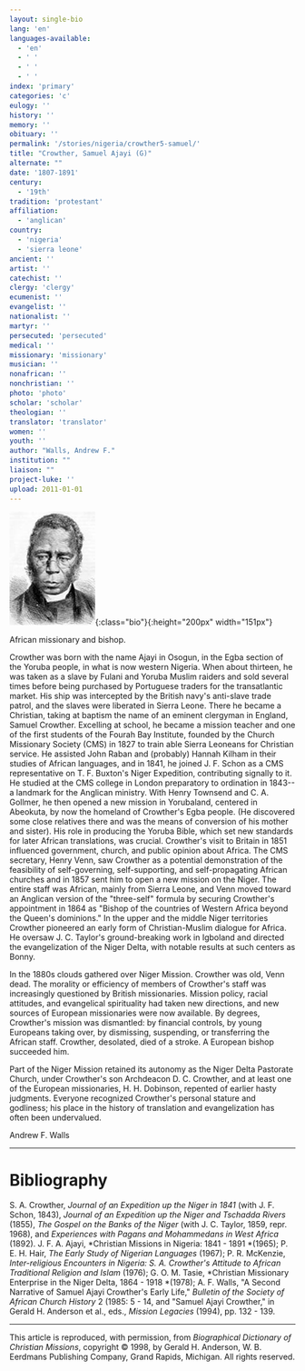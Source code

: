 ```yaml
---
layout: single-bio
lang: 'en'
languages-available:
  - 'en'
  - ' '
  - ' '
  - ' '
index: 'primary'
categories: 'c'
eulogy: ''
history: ''
memory: ''
obituary: ''
permalink: '/stories/nigeria/crowther5-samuel/'
title: "Crowther, Samuel Ajayi (G)"
alternate: ""
date: '1807-1891'
century:
  - '19th'
tradition: 'protestant'
affiliation:
  - 'anglican'
country:
  - 'nigeria'
  - 'sierra leone'
ancient: ''
artist: ''
catechist: ''
clergy: 'clergy'
ecumenist: ''
evangelist: ''
nationalist: ''
martyr: ''
persecuted: 'persecuted'
medical: ''
missionary: 'missionary'
musician: ''
nonafrican: ''
nonchristian: ''
photo: 'photo'
scholar: 'scholar'
theologian: ''
translator: 'translator'
women: ''
youth: ''
author: "Walls, Andrew F."
institution: ""
liaison: ""
project-luke: ''
upload: 2011-01-01
---
```


![Samuel Ajayi Crowther](/images/bio-pics/nigeria/crowther5-samuel/Crowther.jpg){:class="bio"}{:height="200px" width="151px"}

African missionary and bishop.

Crowther was born with the name Ajayi in Osogun, in the Egba section of the Yoruba people, in what is now western Nigeria. When about thirteen, he was taken as a slave by Fulani and Yoruba Muslim raiders and sold several times before being purchased by Portuguese traders for the transatlantic market. His ship was intercepted by the British navy's anti-slave trade patrol, and the slaves were liberated in Sierra Leone. There he became a Christian, taking at baptism the name of an eminent clergyman in England, Samuel Crowther. Excelling at school, he became a mission teacher and one of the first students of the Fourah Bay Institute, founded by the Church Missionary Society (CMS) in 1827 to train able Sierra Leoneans for Christian service. He assisted John Raban and (probably) Hannah Kilham in their studies of African languages, and in 1841, he joined J. F. Schon as a CMS representative on T. F. Buxton's Niger Expedition, contributing signally to it. He studied at the CMS college in London preparatory to ordination in 1843--a landmark for the Anglican ministry. With Henry Townsend and C. A. Gollmer, he then opened a new mission in Yorubaland, centered in Abeokuta, by now the homeland of Crowther's Egba people. (He discovered some close relatives there and was the means of conversion of his mother and sister). His role in producing the Yoruba Bible, which set new standards for later African translations, was crucial. Crowther's visit to Britain in 1851 influenced government, church, and public opinion about Africa. The CMS secretary, Henry Venn, saw Crowther as a potential demonstration of the feasibility of self-governing, self-supporting, and self-propagating African churches and in 1857 sent him to open a new mission on the Niger. The entire staff was African, mainly from Sierra Leone, and Venn moved toward an Anglican version of the "three-self" formula by securing Crowther's appointment in 1864 as "Bishop of the countries of Western Africa beyond the Queen's dominions." In the upper and the middle Niger territories Crowther pioneered an early form of Christian-Muslim dialogue for Africa. He oversaw J. C. Taylor's ground-breaking work in Igboland and directed the evangelization of the Niger Delta, with notable results at such centers as Bonny.

In the 1880s clouds gathered over Niger Mission. Crowther was old, Venn dead. The morality or efficiency of members of Crowther's staff was increasingly questioned by British missionaries. Mission policy, racial attitudes, and evangelical spirituality had taken new directions, and new sources of European missionaries were now available. By degrees, Crowther's mission was dismantled: by financial controls, by young Europeans taking over, by dismissing, suspending, or transferring the African staff. Crowther, desolated, died of a stroke. A European bishop succeeded him.

Part of the Niger Mission retained its autonomy as the Niger Delta Pastorate Church, under Crowther's son Archdeacon D. C. Crowther, and at least one of the European missionaries, H. H. Dobinson, repented of earlier hasty judgments. Everyone recognized Crowther's personal stature and godliness; his place in the history of translation and evangelization has often been undervalued.

Andrew F. Walls

---

# Bibliography

S. A. Crowther, *Journal of an Expedition up the Niger in 1841* (with J. F.  Schon, 1843), *Journal of an Expedition up the Niger and Tschadda Rivers* (1855), *The Gospel on the Banks of the Niger* (with J. C. Taylor, 1859, repr. 1968), and *Experiences with Pagans and Mohammedans in West Africa* (1892). J. F. A. Ajayi, *Christian Missions in Nigeria: 1841 - 1891 *(1965); P. E. H. Hair, *The Early Study of Nigerian Languages* (1967); P. R. McKenzie, *Inter-religious Encounters in Nigeria: S. A. Crowther's Attitude to African Traditional Religion and Islam* (1976); G. O. M. Tasie, *Christian Missionary Enterprise in the Niger Delta, 1864 - 1918 *(1978); A. F. Walls, "A Second Narrative of Samuel Ajayi Crowther's Early Life," *Bulletin of the Society of African Church History* 2 (1985: 5 - 14, and "Samuel Ajayi Crowther," in Gerald H. Anderson et al., eds., *Mission Legacies* (1994), pp. 132 - 139.

---

This article is reproduced, with permission, from *Biographical Dictionary of Christian Missions*,   copyright &copy; 1998, by Gerald H. Anderson, W. B. Eerdmans Publishing Company, Grand Rapids, Michigan.  All rights reserved.
